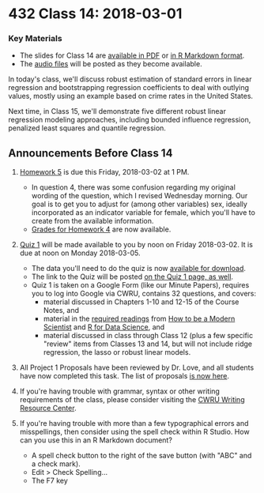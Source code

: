 # 432 Class 14: 2018-03-01

### Key Materials

- The slides for Class 14 are [available in PDF](https://github.com/THOMASELOVE/432-2018/blob/master/slides/class14/432_2018_slides14.pdf) or [in R Markdown format](https://raw.githubusercontent.com/THOMASELOVE/432-2018/master/slides/class14/432_2018_slides14.Rmd).
- The [audio files](https://github.com/THOMASELOVE/432-2018/tree/master/slides/class14) will be posted as they become available.

In today's class, we'll discuss robust estimation of standard errors in linear regression and bootstrapping regression coefficients to deal with outlying values, mostly using an example based on crime rates in the United States.

Next time, in Class 15, we'll demonstrate five different robust linear regression modeling approaches, including bounded influence regression, penalized least squares and quantile regression.

## Announcements Before Class 14

1. [Homework 5](https://github.com/THOMASELOVE/432-2018/tree/master/assignments/hw5) is due this Friday, 2018-03-02 at 1 PM. 
    + In question 4, there was some confusion regarding my original wording of the question, which I revised Wednesday morning. Our goal is to get you to adjust for (among other variables) sex, ideally incorporated as an indicator variable for female, which you'll have to create from the available information.
    + [Grades for Homework 4](https://github.com/THOMASELOVE/432-2018/blob/master/assignments/hw4/hw4grades.pdf) are now available.

2. [Quiz 1](https://github.com/THOMASELOVE/432-2018/tree/master/quizzes/quiz1) will be made available to you by noon on Friday 2018-03-02. It is due at noon on Monday 2018-03-05. 
    - The data you'll need to do the quiz is now [available for download](https://github.com/THOMASELOVE/432-2018/tree/master/quizzes/quiz1).
    - The link to the Quiz will be posted [on the Quiz 1 page, as well](https://github.com/THOMASELOVE/432-2018/tree/master/quizzes/quiz1).
    - Quiz 1 is taken on a Google Form (like our Minute Papers), requires you to log into Google via CWRU, contains 32 questions, and covers:
        - material discussed in Chapters 1-10 and 12-15 of the Course Notes, and 
        - material in the [required readings](https://github.com/THOMASELOVE/432-2018/blob/master/SCHEDULE.md) from [How to be a Modern Scientist](https://github.com/THOMASELOVE/432-2018/tree/master/texts) and [R for Data Science](http://r4ds.had.co.nz/), and 
        - material discussed in class through Class 12 (plus a few specific "review" items from Classes 13 and 14, but will not include ridge regression, the lasso or robust linear models.
        
3. All Project 1 Proposals have been reviewed by Dr. Love, and all students have now completed this task. The list of proposals [is now here](https://github.com/THOMASELOVE/432-2018/blob/master/projects/project1/projects2018.md).

4. If you're having trouble with grammar, syntax or other writing requirements of the class, please consider visiting the [CWRU Writing Resource Center](http://writingcenter.case.edu/).

5. If you're having trouble with more than a few typographical errors and misspellings, then consider using the spell check within R Studio. How can you use this in an R Markdown document?
    - A spell check button to the right of the save button (with "ABC" and a check mark).
    - Edit > Check Spelling...
    - The F7 key

